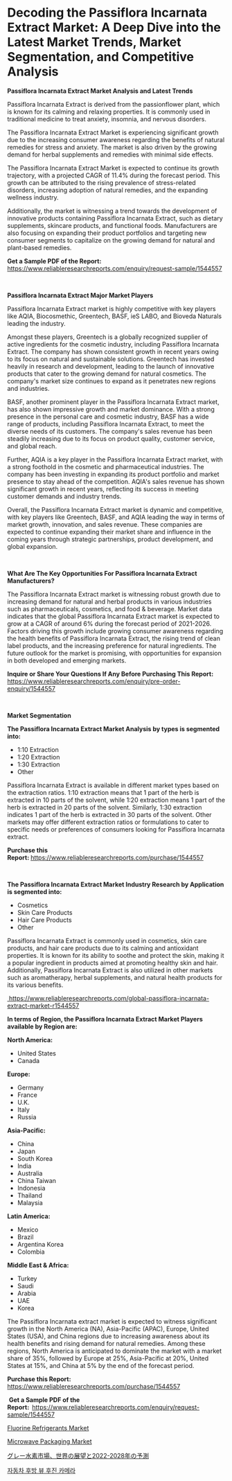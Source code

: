 <p><h1>Decoding the Passiflora Incarnata Extract Market: A Deep Dive into the Latest Market Trends, Market Segmentation, and Competitive Analysis</h1></p><p><strong>Passiflora Incarnata Extract Market Analysis and Latest Trends</strong></p>
<p><p>Passiflora Incarnata Extract is derived from the passionflower plant, which is known for its calming and relaxing properties. It is commonly used in traditional medicine to treat anxiety, insomnia, and nervous disorders.</p><p>The Passiflora Incarnata Extract Market is experiencing significant growth due to the increasing consumer awareness regarding the benefits of natural remedies for stress and anxiety. The market is also driven by the growing demand for herbal supplements and remedies with minimal side effects.</p><p>The Passiflora Incarnata Extract Market is expected to continue its growth trajectory, with a projected CAGR of 11.4% during the forecast period. This growth can be attributed to the rising prevalence of stress-related disorders, increasing adoption of natural remedies, and the expanding wellness industry.</p><p>Additionally, the market is witnessing a trend towards the development of innovative products containing Passiflora Incarnata Extract, such as dietary supplements, skincare products, and functional foods. Manufacturers are also focusing on expanding their product portfolios and targeting new consumer segments to capitalize on the growing demand for natural and plant-based remedies.</p></p>
<p><strong>Get a Sample PDF of the Report:&nbsp;</strong> <a href="https://www.reliableresearchreports.com/enquiry/request-sample/1544557">https://www.reliableresearchreports.com/enquiry/request-sample/1544557</a></p>
<p>&nbsp;</p>
<p><strong>Passiflora Incarnata Extract Major Market Players</strong></p>
<p><p>Passiflora Incarnata Extract market is highly competitive with key players like AQIA, Biocosmethic, Greentech, BASF, ieS LABO, and Bioveda Naturals leading the industry. </p><p>Amongst these players, Greentech is a globally recognized supplier of active ingredients for the cosmetic industry, including Passiflora Incarnata Extract. The company has shown consistent growth in recent years owing to its focus on natural and sustainable solutions. Greentech has invested heavily in research and development, leading to the launch of innovative products that cater to the growing demand for natural cosmetics. The company's market size continues to expand as it penetrates new regions and industries.</p><p>BASF, another prominent player in the Passiflora Incarnata Extract market, has also shown impressive growth and market dominance. With a strong presence in the personal care and cosmetic industry, BASF has a wide range of products, including Passiflora Incarnata Extract, to meet the diverse needs of its customers. The company's sales revenue has been steadily increasing due to its focus on product quality, customer service, and global reach.</p><p>Further, AQIA is a key player in the Passiflora Incarnata Extract market, with a strong foothold in the cosmetic and pharmaceutical industries. The company has been investing in expanding its product portfolio and market presence to stay ahead of the competition. AQIA's sales revenue has shown significant growth in recent years, reflecting its success in meeting customer demands and industry trends.</p><p>Overall, the Passiflora Incarnata Extract market is dynamic and competitive, with key players like Greentech, BASF, and AQIA leading the way in terms of market growth, innovation, and sales revenue. These companies are expected to continue expanding their market share and influence in the coming years through strategic partnerships, product development, and global expansion.</p></p>
<p>&nbsp;</p>
<p><strong>What Are The Key Opportunities For Passiflora Incarnata Extract Manufacturers?</strong></p>
<p><p>The Passiflora Incarnata Extract market is witnessing robust growth due to increasing demand for natural and herbal products in various industries such as pharmaceuticals, cosmetics, and food & beverage. Market data indicates that the global Passiflora Incarnata Extract market is expected to grow at a CAGR of around 6% during the forecast period of 2021-2026. Factors driving this growth include growing consumer awareness regarding the health benefits of Passiflora Incarnata Extract, the rising trend of clean label products, and the increasing preference for natural ingredients. The future outlook for the market is promising, with opportunities for expansion in both developed and emerging markets.</p></p>
<p><strong>Inquire or Share Your Questions If Any Before Purchasing This Report:</strong> <a href="https://www.reliableresearchreports.com/enquiry/pre-order-enquiry/1544557">https://www.reliableresearchreports.com/enquiry/pre-order-enquiry/1544557</a></p>
<p>&nbsp;</p>
<p><strong>Market Segmentation</strong></p>
<p><strong>The Passiflora Incarnata Extract Market Analysis by types is segmented into:</strong></p>
<p><ul><li>1:10 Extraction</li><li>1:20 Extraction</li><li>1:30 Extraction</li><li>Other</li></ul></p>
<p><p>Passiflora Incarnata Extract is available in different market types based on the extraction ratios. 1:10 extraction means that 1 part of the herb is extracted in 10 parts of the solvent, while 1:20 extraction means 1 part of the herb is extracted in 20 parts of the solvent. Similarly, 1:30 extraction indicates 1 part of the herb is extracted in 30 parts of the solvent. Other markets may offer different extraction ratios or formulations to cater to specific needs or preferences of consumers looking for Passiflora Incarnata extract.</p></p>
<p><strong>Purchase this Report:&nbsp;</strong><a href="https://www.reliableresearchreports.com/purchase/1544557">https://www.reliableresearchreports.com/purchase/1544557</a></p>
<p>&nbsp;</p>
<p><strong>The Passiflora Incarnata Extract Market Industry Research by Application is segmented into:</strong></p>
<p><ul><li>Cosmetics</li><li>Skin Care Products</li><li>Hair Care Products</li><li>Other</li></ul></p>
<p><p>Passiflora Incarnata Extract is commonly used in cosmetics, skin care products, and hair care products due to its calming and antioxidant properties. It is known for its ability to soothe and protect the skin, making it a popular ingredient in products aimed at promoting healthy skin and hair. Additionally, Passiflora Incarnata Extract is also utilized in other markets such as aromatherapy, herbal supplements, and natural health products for its various benefits.</p></p>
<p><a href="https://www.reliableresearchreports.com/global-passiflora-incarnata-extract-market-r1544557">&nbsp;https://www.reliableresearchreports.com/global-passiflora-incarnata-extract-market-r1544557</a></p>
<p><strong>In terms of Region, the Passiflora Incarnata Extract Market Players available by Region are:</strong></p>
<p>
    <p> <strong> North America: </strong>
        <ul>
            <li>United States</li>
            <li>Canada</li>
        </ul>
        </p> 
    <p> <strong> Europe: </strong>
        <ul>
            <li>Germany</li>
            <li>France</li>
            <li>U.K.</li>
            <li>Italy</li>
            <li>Russia</li>
        </ul>
        </p> 
    <p> <strong> Asia-Pacific: </strong>
        <ul>
            <li>China</li>
            <li>Japan</li>
            <li>South Korea</li>
            <li>India</li>
            <li>Australia</li>
            <li>China Taiwan</li>
            <li>Indonesia</li>
            <li>Thailand</li>
            <li>Malaysia</li>
        </ul>
        </p> 
    <p> <strong> Latin America: </strong>
        <ul>
            <li>Mexico</li>
            <li>Brazil</li>
            <li>Argentina Korea</li>
            <li>Colombia</li>
        </ul>
        </p> 
    <p> <strong> Middle East & Africa: </strong>
        <ul>
            <li>Turkey</li>
            <li>Saudi</li>
            <li>Arabia</li>
            <li>UAE</li>
            <li>Korea</li>
        </ul>
    </p>
    </p>
<p><p>The Passiflora Incarnata extract market is expected to witness significant growth in the North America (NA), Asia-Pacific (APAC), Europe, United States (USA), and China regions due to increasing awareness about its health benefits and rising demand for natural remedies. Among these regions, North America is anticipated to dominate the market with a market share of 35%, followed by Europe at 25%, Asia-Pacific at 20%, United States at 15%, and China at 5% by the end of the forecast period.</p></p>
<p><strong>Purchase this Report: </strong><a href="https://www.reliableresearchreports.com/purchase/1544557">https://www.reliableresearchreports.com/purchase/1544557</a></p>
<p>&nbsp;<strong>Get a Sample PDF of the Report:&nbsp;&nbsp;</strong><a href="https://www.reliableresearchreports.com/enquiry/request-sample/1544557">https://www.reliableresearchreports.com/enquiry/request-sample/1544557</a></p>
<p><strong></strong></p>
<p><p><a href="https://github.com/theanastasiyah/Market-Research-Report-List-1/blob/main/fluorine-refrigerants-market.md">Fluorine Refrigerants Market</a></p><p><a href="https://github.com/khlifeservices/Market-Research-Report-List-1/blob/main/microwave-packaging-market.md">Microwave Packaging Market</a></p><p><a href="https://github.com/TerrellConn/Market-Research-Report-List-1/blob/main/7070222130578.md">グレー水素市場、世界の展望と2022-2028年の予測</a></p><p><a href="https://github.com/hxzi07639916/Market-Research-Report-List-2/blob/main/7350545118923.md">자동차 후방 뷰 후진 카메라</a></p></p>